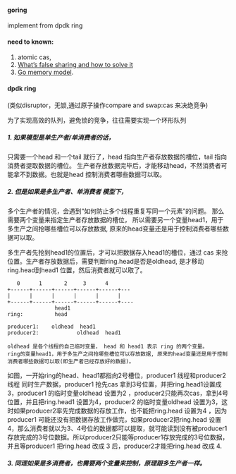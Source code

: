 #### goring

implement from dpdk ring

#### need to known:
1. atomic cas,
2. [What’s false sharing and how to solve it](https://medium.com/@genchilu/whats-false-sharing-and-how-to-solve-it-using-golang-as-example-ef978a305e10)
3. [Go memory model](http://golang.org/ref/mem).


#### dpdk ring 
(类似disruptor，无锁,通过原子操作compare and swap:cas 来决绝竞争)

为了实现高效的队列，避免锁的竞争，往往需要实现一个环形队列 
##### 1. 如果模型是单生产者/单消费者的话，
只需要一个head 和一个tail 就行了，head 指向生产者存放数据的槽位，tail 指向消费者提取数据的槽位。
生产者存放数据完毕后，才能移动head，不然消费者可能拿不到数据。也就是head 控制消费者哪些数据可以取。

##### 2. 但是如果是多生产者、单消费者 模型下，
多个生产者的情况，会遇到“如何防止多个线程重复写同一个元素”的问题。
那么需要两个变量来指定生产者存放数据的槽位， 所以需要另一个变量head1，用于多生产之间抢哪些槽位可以存放数据, 原来的head变量还是用于控制消费者哪些数据可以取。

多生产者先抢到head1的位置后，才可以把数据存入head1的槽位，通过 cas 来抢位置。生产者存放数据后，需要判断ring.head是否是oldhead,  是才移动ring.head到head1 位置，然后消费者就可以取了。

```
   0      1       2     3      4
+------+------+------+------+------+---
|      |      |      |      |      |
+------+------+------+------+------+----
               head1 
ring:          head 

producer1:    oldhead  head1
producer2:            oldhead  head1

oldhead 是各个线程的自己临时变量， head 和 head1 表示 ring 的两个变量。
ring的变量head1，用于多生产之间抢哪些槽位可以存放数据, 原来的head变量还是用于控制消费者哪些数据可以取(即生产者已经存放好的数据)。
```
如图，一开始ring的head、head1都指向2号槽位，producer1 线程和producer2 线程 同时生产数据，producer1 抢先cas 拿到3号位置，并把ring.head1设置成3，producer1 的临时变量oldhead 设置为2 ，producer2只能再次cas，拿到4号位置，并且把ring.head1 设置为4，producer2 的临时变量oldhead 设置为3，这时如果producer2率先完成数据的存放工作，也不能把ring.head 设置为4 ，因为producer1 可能还没有把数据存放工作做完，如果producer2把ring.head 设置4，那么消费者就以为3、4号位的数据都可以提取，就可能读到没有被producer1存放完成的3号位数据。所以producer2只能等producer1存放完成的3号位数据，并且等producer1 把ring.head 改成 3 后，producer2才能把ring.head 改成 4.

##### 3. 同理如果是多消费者，也需要两个变量来控制，原理跟多生产者一样。